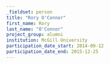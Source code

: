 ```yaml
---
_fieldset: person
title: "Rory O'Connor"
first_name: Rory
last_name: "O'Connor"
project_group: alumni
institution: McGill University
participation_date_start: 2014-09-12
participation_date_end: 2015-12-25
---
```

